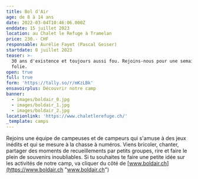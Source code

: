 ```yaml
---
title: Bol d'Air
age: de 8 à 14 ans
date: 2022-03-04T10:46:06.000Z
enddate: 15 juillet 2023
location: au Chalet le Refuge à Tramelan
price: 230.- CHF
responsable: Aurélie Fayet (Pascal Geiser)
startdate: 8 juillet 2023
teaser: >-
  30 ans d'existence et toujours aussi fou. Rejoins-nous pour une semaine de
  folie.
open: true
full: true
form: 'https://tally.so/r/mKzLBk'
ensavoirplus: Découvrir notre camp
banner:
  - images/boldair_0.jpg
  - images/boldair_1.jpg
  - images/boldair_2.jpg
locationlink: 'https://www.chaletlerefuge.ch/'
_template: camps
---
```


Rejoins une équipe de campeuses et de campeurs qui s'amuse à des jeux inédits et qui se mesure à la chasse à numéros. Viens bricoler, chanter, partager des moments de recueillements par petits groupes, rire et faire le plein de souvenirs inoubliables. Si tu souhaites te faire une petite idée sur les activités de notre camp, va cliquer du côté de [www.boldair.ch](https://www.boldair.ch "www.boldair.ch")
